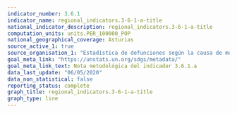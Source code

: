 ```yaml
---
indicator_number: 3.6.1
indicator_name: regional_indicators.3-6-1-a-title
national_indicator_description: regional_indicators.3-6-1-a-title
computation_units: units.PER_100000_POP
national_geographical_coverage: Asturias
source_active_1: true
source_organisation_1: "Estadística de defunciones según la causa de muerte, INE"
goal_meta_link: "https://unstats.un.org/sdgs/metadata/"
goal_meta_link_text: Nota metodológica del indicador 3.6.1.a
data_last_update: "06/05/2020"
data_non_statistical: false
reporting_status: complete
graph_title: regional_indicators.3-6-1-a-title
graph_type: line
---
```

